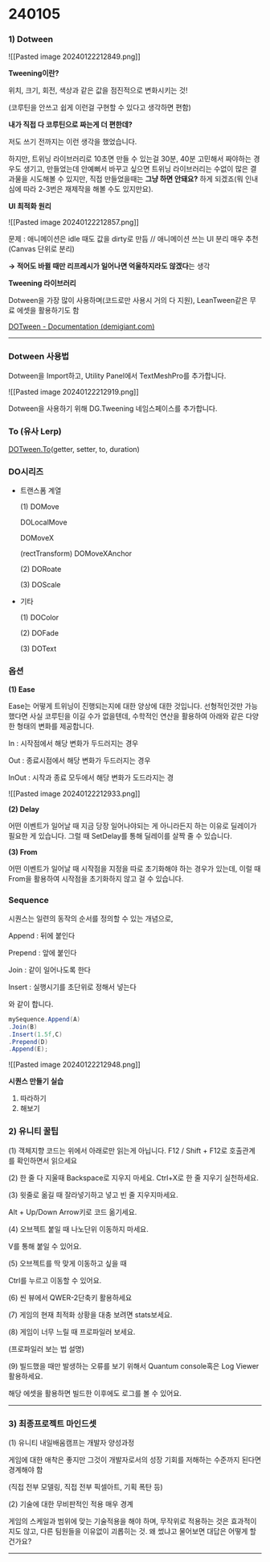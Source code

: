 # 240105

### 1) Dotween

![[Pasted image 20240122212849.png]]

**Tweening이란?**

위치, 크기, 회전, 색상과 같은 값을 점진적으로 변화시키는 것!

(코루틴을 안쓰고 쉽게 이런걸 구현할 수 있다고 생각하면 편함)

**내가 직접 다 코루틴으로 짜는게 더 편한데?**

저도 쓰기 전까지는 이런 생각을 했었습니다.

하지만, 트위닝 라이브러리로 10초면 만들 수 있는걸 30분, 40분 고민해서 짜야하는 경우도 생기고, 만들었는데 안예뻐서 바꾸고 싶으면 트위닝 라이브러리는 수없이 많은 결과물을 시도해볼 수 있지만, 직접 만들었을때는 **그냥 하면 안돼요?** 하게 되겠죠(뭐 인내심에 따라 2-3번은 재제작을 해볼 수도 있지만요).

**UI 최적화 원리**

![[Pasted image 20240122212857.png]]

문제 : 애니메이션은 idle 때도 값을 dirty로 만듬 // 애니메이션 쓰는 UI 분리 매우 추천 (Canvas 단위로 분리)

**→ 적어도 바뀔 때만 리프레시가 일어나면 억울하지라도 않겠다**는 생각

**Tweening 라이브러리**

Dotween을 가장 많이 사용하며(코드로만 사용시 거의 다 지원), LeanTween같은 무료 에셋을 활용하기도 함

[DOTween - Documentation (demigiant.com)](https://dotween.demigiant.com/documentation.php#shortcuts)

---

### Dotween 사용법

Dotween을 Import하고, Utility Panel에서 TextMeshPro를 추가합니다.

![[Pasted image 20240122212919.png]]

Dotween을 사용하기 위해 DG.Tweening 네임스페이스를 추가합니다.

### To (유사 Lerp)

[DOTween.To](http://DOTween.To)(getter, setter, to, duration)

### DO시리즈

- 트랜스폼 계열
    
    (1) DOMove
    
    DOLocalMove
    
    DOMoveX
    
    (rectTransform) DOMoveXAnchor
    
    (2) DORoate
    
    (3) DOScale
    
- 기타
    
    (1) DOColor
    
    (2) DOFade
    
    (3) DOText
    

### 옵션

**(1) Ease**

Ease는 어떻게 트위닝이 진행되는지에 대한 양상에 대한 것입니다. 선형적인것만 가능했다면 사실 코루틴을 이길 수가 없을텐데, 수학적인 연산을 활용하여 아래와 같은 다양한 형태의 변화를 제공합니다.

In : 시작점에서 해당 변화가 두드러지는 경우

Out : 종료시점에서 해당 변화가 두드러지는 경우

InOut : 시작과 종료 모두에서 해당 변화가 도드라지는 경

![[Pasted image 20240122212933.png]]

[](https://mblogthumb-phinf.pstatic.net/MjAyMDA5MDhfMjA2/MDAxNTk5NTU3NzUyNjQ2.4Gm7cn8K210uZrx7_2nb68J5kYYuWW4zbhxuWXIXLkYg.8h5t5VQrLGWyM4KsZW_YAuUrfh9Eu9YvIc1_VVUzrkgg.GIF.hana100494/ease6.gif?type=w800)

[](https://mblogvideo-phinf.pstatic.net/MjAyMDA5MDhfMTM5/MDAxNTk5NTU4NTQ0OTcx.WfIgvFKWflGpWFnoAEHjcB-2Lk-BIK0rXX0qWwaWPTIg.4oQEeVd87mEkVOEXYUHwq9_RF4rmDFLkVF_OO_A10M0g.GIF.hana100494/ease9.gif?type=mp4w800)

**(2) Delay**

어떤 이벤트가 일어날 때 지금 당장 일어나야되는 게 아니라든지 하는 이유로 딜레이가 필요한 게 있습니다. 그럴 때 SetDelay를 통해 딜레이를 살짝 줄 수 있습니다.

**(3) From**

어떤 이벤트가 일어날 때 시작점을 지정을 따로 초기화해야 하는 경우가 있는데, 이럴 때 From을 활용하여 시작점을 초기화하지 않고 걸 수 있습니다.

### Sequence

시퀀스는 일련의 동작의 순서를 정의할 수 있는 개념으로,

Append : 뒤에 붙인다

Prepend : 앞에 붙인다

Join : 같이 일어나도록 한다

Insert : 실행시기를 초단위로 정해서 넣는다

와 같이 합니다.

```csharp
mySequence.Append(A)
.Join(B)
.Insert(1.5f,C)
.Prepend(D)
.Append(E);
```

![[Pasted image 20240122212948.png]]

**시퀀스 만들기 실습**

1. 따라하기
2. 해보기

### 2) 유니티 꿀팁

(1) 객체지향 코드는 위에서 아래로만 읽는게 아닙니다. F12 / Shift + F12로 호출관계를 확인하면서 읽으세요

(2) 한 줄 다 지울때 Backspace로 지우지 마세요. Ctrl+X로 한 줄 지우기 실천하세요.

(3) 윗줄로 옮길 때 잘라넣기하고 넣고 빈 줄 지우지마세요.

Alt + Up/Down Arrow키로 코드 옮기세요.

(4) 오브젝트 붙일 때 나노단위 이동하지 마세요.

V를 통해 붙일 수 있어요.

(5) 오브젝트를 딱 맞게 이동하고 싶을 때

Ctrl를 누르고 이동할 수 있어요.

(6) 씬 뷰에서 QWER-2단축키 활용하세요

(7) 게임의 현재 최적화 상황을 대충 보려면 stats보세요.

(8) 게임이 너무 느릴 때 프로파일러 보세요.

(프로파일러 보는 법 설명)

(9) 빌드했을 때만 발생하는 오류를 보기 위해서 Quantum console혹은 Log Viewer 활용하세요.

해당 에셋을 활용하면 빌드한 이후에도 로그를 볼 수 있어요.

---

### 3) 최종프로젝트 마인드셋

(1) 유니티 내일배움캠프는 개발자 양성과정

게임에 대한 애착은 좋지만 그것이 개발자로서의 성장 기회를 저해하는 수준까지 된다면 경계해야 함

(직접 전부 모델링, 직접 전부 픽셀아트, 기획 폭탄 등)

(2) 기술에 대한 무비판적인 적용 매우 경계

게임의 스케일과 범위에 맞는 기술적용을 해야 하며, 무작위로 적용하는 것은 효과적이지도 않고, 다른 팀원들을 이유없이 괴롭히는 것. 왜 썼냐고 물어보면 대답은 어떻게 할건가요?

---